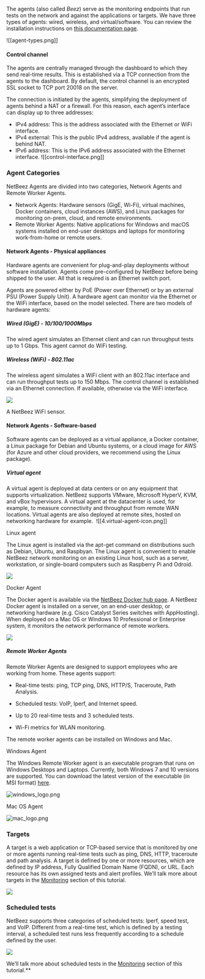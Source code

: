 The agents (also called *Beez*) serve as the monitoring endpoints that run tests on the network and against the applications or targets. We have three types of agents: wired, wireless, and virtual/software. You can review the installation instructions on [this documentation page](https://netbeez.zendesk.com/hc/en-us/articles/204333545-Agent-Types). 

![[agent-types.png]]
#### Control channel

The agents are centrally managed through the dashboard to which they send real-time results. This is established via a TCP connection from the agents to the dashboard. By default, the control channel is an encrypted SSL socket to TCP port 20018 on the server. 

The connection is initiated by the agents, simplifying the deployment of agents behind a NAT or a firewall. For this reason, each agent’s interface can display up to three addresses:

- IPv4 address: This is the address associated with the Ethernet or WiFi interface.
- IPv4 external: This is the public IPv4 address, available if the agent is behind NAT.
- IPv6 address: This is the IPv6 address associated with the Ethernet interface.
![[control-interface.png]]
### Agent Categories

NetBeez Agents are divided into two categories, Network Agents and Remote Worker Agents.

- Network Agents: Hardware sensors (GigE, Wi-Fi), virtual machines, Docker containers, cloud instances (AWS), and Linux packages for monitoring on-prem, cloud, and remote environments.
- Remote Worker Agents: Native applications for Windows and macOS systems installed on end-user desktops and laptops for monitoring work-from-home or remote users.
#### Network Agents - Physical appliances

Hardware agents are convenient for plug-and-play deployments without software installation. Agents come pre-configured by NetBeez before being shipped to the user. All that is required is an Ethernet switch port.

Agents are powered either by PoE (Power over Ethernet) or by an external PSU (Power Supply Unit). A hardware agent can monitor via the Ethernet or the WiFi interface, based on the model selected. There are two models of hardware agents:
##### Wired (GigE) - 10/100/1000Mbps

The wired agent simulates an Ethernet client and can run throughput tests up to 1 Gbps. This agent cannot do WiFi testing.

##### Wireless (WiFi) - 802.11ac

The wireless agent simulates a WiFi client with an 802.11ac interface and can run throughput tests up to 150 Mbps. The control channel is established via an Ethernet connection. If available, otherwise via the WiFi interface.

![](https://lh4.googleusercontent.com/W4WgM672pOwpCAHwdoStdyk5g1MY7w_2Aej9I6C0pdHeJX8fd04-KFcld0KKUxd_qRbw7Sfr6oc49DvFjLa0j5nKlmwXX2hvHxZnb-yKNgK-o199AYyAbftosBXoJMEIJiDBUOE3kN0SvXs13yy6or8)

A NetBeez WiFi sensor.

#### Network Agents - Software-based

Software agents can be deployed as a virtual appliance, a Docker container, a Linux package for Debian and Ubuntu systems, or a cloud image for AWS (for Azure and other cloud providers, we recommend using the Linux package).
##### Virtual agent

A virtual agent is deployed at data centers or on any equipment that supports virtualization. NetBeez supports VMware, Microsoft HyperV, KVM, and vBox hypervisors. A virtual agent at the datacenter is used, for example, to measure connectivity and throughput from remote WAN locations. Virtual agents are also deployed at remote sites, hosted on networking hardware for example. 
![[4.virtual-agent-icon.png]]

Linux agent

The Linux agent is installed via the apt-get command on distributions such as Debian, Ubuntu, and Raspbyan. The Linux agent is convenient to enable NetBeez network monitoring on an existing Linux host, such as a server, workstation, or single-board computers such as Raspberry Pi and Odroid.

  

![](https://lh6.googleusercontent.com/k2E9IzvCek0h32QjYlJ06cVxoPCg7bH_kbLVE7QANGN1HAkbYeHKjLDIRPHQCkpxpp9sEO5mDf7UDZa7XKEntp5jldaa2tgVtSYGrn7dAyXBaug8c71PBMTiOG_K7mng52ZpCgsQHAHgOQYzacW4xDk)

  

Docker Agent

The Docker agent is available via the [NetBeez Docker hub page](https://hub.docker.com/r/netbeez/nb-agent). A NetBeez Docker agent is installed on a server, on an end-user desktop, or networking hardware (e.g. Cisco Catalyst Series switches with AppHosting). When deployed on a Mac OS or Windows 10 Professional or Enterprise system, it monitors the network performance of remote workers.

  

![](https://lh3.googleusercontent.com/myTXDO_QITyiZ0PgSzHpPuRlo5IVvmPxzfA4EWQj3pgiT_66EiT_88n6pfbZllhf6lu1RwUwygGd7LteG4IBIm3BynjQORe7lmqS67TTOUErcSF7iCnVPAsY8Rq1umx-D2L1t_5OI2RYe9TxJeT0dlQ)

##### Remote Worker Agents

Remote Worker Agents are designed to support employees who are working from home. These agents support:

- Real-time tests: ping, TCP ping, DNS, HTTP/S, Traceroute, Path Analysis.
    
- Scheduled tests: VoIP, Iperf, and Internet speed.
    
- Up to 20 real-time tests and 3 scheduled tests.
    
- Wi-Fi metrics for WLAN monitoring.
    

The remote worker agents can be installed on Windows and Mac.

Windows Agent

The Windows Remote Worker agent is an executable program that runs on Windows Desktops and Laptops. Currently, both Windows 7 and 10 versions are supported. You can download the latest version of the executable (in MSI format) [here](https://github.com/netbeez/windows/releases/latest).

![windows_logo.png](https://lh5.googleusercontent.com/FGCRICpsLYVDqAOSMHw6hRUHpz99-Wyoh-MApDYsRwUVBzGljMzMMlwQt_CoZ9Yr0xc0mBxtJxyTUmNzVYWeP5Af13ebbakMs2uDoK9_viwjpuqAzwwFnPL7gce3AgGWpXo3t9T_KLyDClMrwoV5IbU)

Mac OS Agent

![mac_logo.png](https://lh6.googleusercontent.com/2TmFRf4DrQLGg14Ml88jsu4yvqlzldu9KiXs8BaMKwY0JAr9ovD_X6kmmAHZkryY1L42QOxMwPhgfTncSx71CpCxMRFDOxEhNXvOQ-IaHkCxXhIPHSR1MmKCLajUDhnYOB7qG2gza9mfKMoIJFed2LM)

### Targets

A target is a web application or TCP-based service that is monitored by one or more agents running real-time tests such as ping, DNS, HTTP, traceroute and path analysis. A target is defined by one or more resources, which are defined by IP address, Fully Qualified Domain Name (FQDN), or URL. Each resource has its own assigned tests and alert profiles. We’ll talk more about targets in the [Monitoring](https://docs.google.com/document/d/1GsIWkWI3mMj2xqG0Ce_1BNrb8t8RhePK_bokT24sjo4/edit#heading=h.f8ca4ozijm9s) section of this tutorial.

  

![](https://lh4.googleusercontent.com/obdX4zZWzimlqHJbxZWhQwv_4YnPZsEa3tCS0BGj_pFcm_5AgKA_-_mH9MOJ3pwyMI3s1F2Wo1m6ZahWgeJoCh4YoFs1c-DavjhBPaP7CzCAeKfhAxgL8a5kBflSgXnug2HwyDmsSDwA6FkQkik_YiA)

### Scheduled tests

NetBeez supports three categories of scheduled tests: Iperf, speed test, and VoIP. Different from a real-time test, which is defined by a testing interval, a scheduled test runs less frequently according to a schedule defined by the user.

  

![](https://lh4.googleusercontent.com/TMCbutMpRMNi0oXVbKuwCW49GcC3o9b8yB1yzxaaatYtnLpMS7mXn4Yf2KVkgcLksBywFXWBPFONjfJlqIrsVfLlNqATCazJiq_UVKqHZzS08Q1EY-_mVf15TVcxl1yC47g_rz3RpZ9zuf7iFlwY7h0)

  
We’ll talk more about scheduled tests in the [Monitoring](https://docs.google.com/document/d/1GsIWkWI3mMj2xqG0Ce_1BNrb8t8RhePK_bokT24sjo4/edit#heading=h.f8ca4ozijm9s) section of this tutorial.**